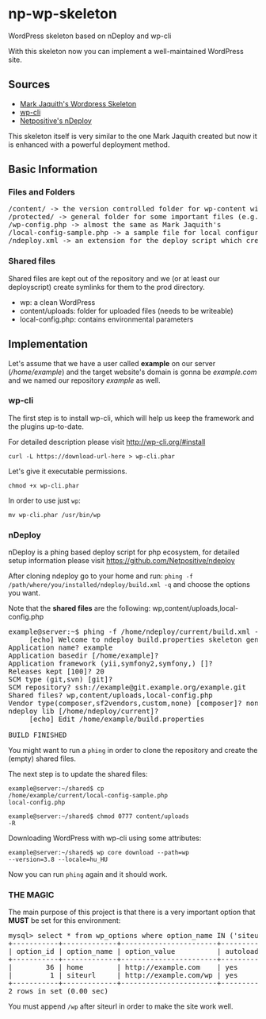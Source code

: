 # np-wp-skeleton

WordPress skeleton based on nDeploy and wp-cli

With this skeleton now you can implement a well-maintained WordPress site.

## Sources

* [Mark Jaquith's Wordpress Skeleton](https://github.com/markjaquith/WordPress-Skeleton/)
* [wp-cli](https://github.com/wp-cli/wp-cli)
* [Netpositive's nDeploy](https://github.com/Netpositive/ndeploy)
 
This skeleton itself is very similar to the one Mark Jaquith created but now it is enhanced with a powerful deployment method.  

## Basic Information

### Files and Folders

<pre>
/content/ -> the version controlled folder for wp-content with all the templates and plugins you use
/protected/ -> general folder for some important files (e.g. common database dump)
/wp-config.php -> almost the same as Mark Jaquith's
/local-config-sample.php -> a sample file for local configuration
/ndeploy.xml -> an extension for the deploy script which creates a symlink to the config file inside the shared wp folder
</pre>

### Shared files

Shared files are kept out of the repository and we (or at least our deployscript) create symlinks for them to the prod directory.

* wp: a clean WordPress
* content/uploads: folder for uploaded files (needs to be writeable)
* local-config.php: contains environmental parameters

## Implementation

Let's assume that we have a user called **example** on our server (*/home/example*) and the target website's domain is gonna be *example.com* and we named our repository *example* as well.

### wp-cli

The first step is to install wp-cli, which will help us keep the framework and the plugins up-to-date.

For detailed description please visit http://wp-cli.org/#install

<code>curl -L https://download-url-here > wp-cli.phar</code>

Let's give it executable permissions.

<code>chmod +x wp-cli.phar</code>

In order to use just <code>wp</code>:

<code>mv wp-cli.phar /usr/bin/wp</code>

### nDeploy

nDeploy is a phing based deploy script for php ecosystem, for detailed setup information please visit https://github.com/Netpositive/ndeploy 

After cloning ndeploy go to your home and run: <code>phing -f /path/where/you/installed/ndeploy/build.xml -q</code> and choose the options you want.

Note that the **shared files** are the following: wp,content/uploads,local-config.php

<pre>
example@server:~$ phing -f /home/ndeploy/current/build.xml -q
     [echo] Welcome to ndeploy build.properties skeleton generator!
Application name? example
Application basedir [/home/example]?
Application framework (yii,symfony2,symfony,) []?
Releases kept [100]? 20
SCM type (git,svn) [git]?
SCM repository? ssh://example@git.example.org/example.git
Shared files? wp,content/uploads,local-config.php
Vendor type(composer,sf2vendors,custom,none) [composer]? none
ndeploy lib [/home/ndeploy/current]?
     [echo] Edit /home/example/build.properties

BUILD FINISHED
</pre>

You might want to run a <code>phing</code> in order to clone the repository and create the (empty) shared files.

The next step is to update the shared files:

<code>example@server:~/shared$ cp /home/example/current/local-config-sample.php local-config.php</code>

<code>example@server:~/shared$ chmod 0777 content/uploads -R</code>

Downloading WordPress with wp-cli using some attributes:

<code>example@server:~/shared$ wp core download --path=wp --version=3.8 --locale=hu_HU</code>

Now you can run <code>phing</code> again and it should work.

### THE MAGIC

The main purpose of this project is that there is a very important option that **MUST** be set for this environment:

<pre>
mysql> select * from wp_options where option_name IN ('siteurl', 'home');
+-----------+-------------+-----------------------+----------+
| option_id | option_name | option_value          | autoload |
+-----------+-------------+-----------------------+----------+
|        36 | home        | http://example.com    | yes      |
|         1 | siteurl     | http://example.com/wp | yes      |
+-----------+-------------+-----------------------+----------+
2 rows in set (0.00 sec)
</pre>

You must append <code>/wp</code> after siteurl in order to make the site work well.

